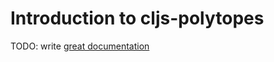 # Introduction to cljs-polytopes

TODO: write [great documentation](http://jacobian.org/writing/what-to-write/)
